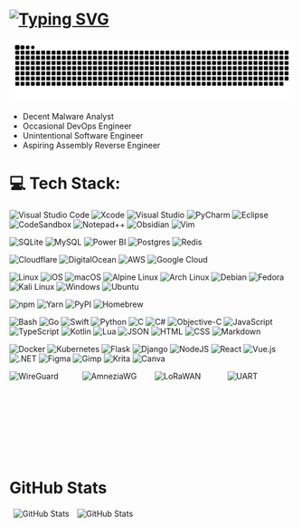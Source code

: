 


# [![Typing SVG](https://readme-typing-svg.demolab.com?font=Fira+Code&pause=1000&color=F70000&repeat=false&random=false&width=435&lines=---Building+.+.+.;---Deploying+.+.+.;---Hello%2C+My+name+is+Noxcis)](https://git.io/typing-svg)
<picture>
  <source
    media="(prefers-color-scheme: dark)"
    srcset="https://raw.githubusercontent.com/leaked/leaked/output/snake-dark.svg"
  />
  <source
    media="(prefers-color-scheme: light)"
    srcset="https://raw.githubusercontent.com/leaked/leaked/output/snake-light.svg"
  />
  <img
    alt="snake animation"
    src="https://raw.githubusercontent.com/leaked/leaked/output/snake-light.svg"
  />
</picture>

 - Decent Malware Analyst
 - Occasional DevOps Engineer
 - Unintentional Software Engineer
 - Aspiring Assembly Reverse Engineer




# 💻 Tech Stack:
![Visual Studio Code](https://custom-icon-badges.demolab.com/badge/Visual%20Studio%20Code-0078d7.svg?logo=vsc&logoColor=white) ![Xcode](https://img.shields.io/badge/Xcode-007ACC?logo=Xcode&logoColor=white)
![Visual Studio](https://custom-icon-badges.demolab.com/badge/Visual%20Studio-5C2D91.svg?&logo=visual-studio&logoColor=white) ![PyCharm](https://img.shields.io/badge/PyCharm-000?logo=pycharm&logoColor=fff) ![Eclipse](https://img.shields.io/badge/Eclipse-FE7A16.svg?logo=Eclipse&logoColor=white) ![CodeSandbox](https://img.shields.io/badge/CodeSandbox-151515?logo=codesandbox&logoColor=fff) ![Notepad++](https://img.shields.io/badge/Notepad++-90E59A.svg?&logo=notepad%2b%2b&logoColor=black) ![Obsidian](https://img.shields.io/badge/Obsidian-%23483699.svg?&logo=obsidian&logoColor=white) ![Vim](https://img.shields.io/badge/Vim-%2311AB00.svg?logo=vim&logoColor=white)

![SQLite](https://img.shields.io/badge/SQLite-%2307405e.svg?logo=sqlite&logoColor=white) ![MySQL](https://img.shields.io/badge/MySQL-4479A1?logo=mysql&logoColor=fff) ![Power BI](https://custom-icon-badges.demolab.com/badge/Power%20BI-F1C912?logo=power-bi&logoColor=fff) ![Postgres](https://img.shields.io/badge/Postgres-%23316192.svg?logo=postgresql&logoColor=white) ![Redis](https://img.shields.io/badge/Redis-%23DD0031.svg?logo=redis&logoColor=white)
 
 ![Cloudflare](https://img.shields.io/badge/Cloudflare-F38020?logo=Cloudflare&logoColor=white) ![DigitalOcean](https://img.shields.io/badge/DigitalOcean-%230167ff.svg?logo=digitalOcean&logoColor=white)
![AWS](https://img.shields.io/badge/AWS-%23FF9900.svg?logo=amazon-web-services&logoColor=white) ![Google Cloud](https://img.shields.io/badge/Google%20Cloud-%234285F4.svg?logo=google-cloud&logoColor=white)

 ![Linux](https://img.shields.io/badge/Linux-FCC624?logo=linux&logoColor=black) ![iOS](https://img.shields.io/badge/iOS-000000?&logo=apple&logoColor=white) ![macOS](https://img.shields.io/badge/macOS-000000?logo=apple&logoColor=F0F0F0) ![Alpine Linux](https://img.shields.io/badge/Alpine%20Linux-0D597F?logo=alpinelinux&logoColor=fff) ![Arch Linux](https://img.shields.io/badge/Arch%20Linux-1793D1?logo=arch-linux&logoColor=fff) ![Debian](https://img.shields.io/badge/Debian-A81D33?logo=debian&logoColor=fff) ![Fedora](https://img.shields.io/badge/Fedora-51A2DA?logo=fedora&logoColor=fff) ![Kali Linux](https://img.shields.io/badge/Kali%20Linux-557C94?logo=kalilinux&logoColor=fff) ![Windows](https://custom-icon-badges.demolab.com/badge/Windows-0078D6?logo=windows11&logoColor=white) ![Ubuntu](https://img.shields.io/badge/Ubuntu-E95420?logo=ubuntu&logoColor=white)

![npm](https://img.shields.io/badge/npm-CB3837?logo=npm&logoColor=fff) ![Yarn](https://img.shields.io/badge/Yarn-2C8EBB?logo=yarn&logoColor=fff) ![PyPI](https://img.shields.io/badge/PyPI-3775A9?logo=pypi&logoColor=fff) ![Homebrew](https://img.shields.io/badge/Homebrew-FBB040?logo=homebrew&logoColor=fff)


 ![Bash](https://img.shields.io/badge/Bash-4EAA25?logo=gnubash&logoColor=fff) ![Go](https://img.shields.io/badge/Go-%2300ADD8.svg?&logo=go&logoColor=white) ![Swift](https://img.shields.io/badge/Swift-F54A2A?logo=swift&logoColor=white) ![Python](https://img.shields.io/badge/Python-3776AB?logo=python&logoColor=fff) ![C](https://img.shields.io/badge/C-00599C?logo=c&logoColor=white) ![C#](https://custom-icon-badges.demolab.com/badge/C%23-%23239120.svg?logo=cshrp&logoColor=white)
![Objective-C](https://img.shields.io/badge/Objective--C-%233A95E3.svg?&logo=apple&logoColor=white) ![JavaScript](https://img.shields.io/badge/JavaScript-F7DF1E?logo=javascript&logoColor=000) ![TypeScript](https://img.shields.io/badge/TypeScript-3178C6?logo=typescript&logoColor=fff) ![Kotlin](https://img.shields.io/badge/Kotlin-%237F52FF.svg?logo=kotlin&logoColor=white) ![Lua](https://img.shields.io/badge/Lua-%232C2D72.svg?logo=lua&logoColor=white) ![JSON](https://img.shields.io/badge/JSON-000?logo=json&logoColor=fff) ![HTML](https://img.shields.io/badge/HTML-%23E34F26.svg?logo=html5&logoColor=white) ![CSS](https://img.shields.io/badge/CSS-1572B6?logo=css3&logoColor=fff) ![Markdown](https://img.shields.io/badge/Markdown-%23000000.svg?logo=markdown&logoColor=white)




   ![Docker](https://img.shields.io/badge/Docker-2496ED?logo=docker&logoColor=fff) ![Kubernetes](https://img.shields.io/badge/Kubernetes-326CE5?logo=kubernetes&logoColor=fff) ![Flask](https://img.shields.io/badge/Flask-000?logo=flask&logoColor=fff) ![Django](https://img.shields.io/badge/Django-%23092E20.svg?logo=django&logoColor=white)
![NodeJS](https://img.shields.io/badge/Node.js-6DA55F?logo=node.js&logoColor=white) ![React](https://img.shields.io/badge/React-%2320232a.svg?logo=react&logoColor=%2361DAFB) ![Vue.js](https://img.shields.io/badge/Vue.js-4FC08D?logo=vuedotjs&logoColor=fff)
![.NET](https://img.shields.io/badge/.NET-512BD4?logo=dotnet&logoColor=fff)
 ![Figma](https://img.shields.io/badge/Figma-F24E1E?logo=figma&logoColor=white) ![Gimp](https://img.shields.io/badge/Gimp-5C5543?logo=gimp&logoColor=white) ![Krita](https://img.shields.io/badge/Krita-203759?logo=krita&logoColor=EEF37B) ![Canva](https://img.shields.io/badge/Canva-%2300C4CC.svg?&logo=Canva&logoColor=white)
 




<div style="display: flex; gap: 10px; justify-content: center; align-items: center;">
  <img src="https://www.wireguard.com/img/icons/og-logo.png?a=obiDa7ee" alt="WireGuard" style="width: 150px; height: 150px; object-fit: contain;">
  <img src="https://docs.amnezia.org/assets/images/OG-5762ed4c3397cbaffc545cb422e052b1.png" alt="AmneziaWG" style="width: 150px; height: 150px; object-fit: contain;">
  <img src="https://elbosquedesilicio.es/wp-content/uploads/2020/05/loralogo.png" alt="LoRaWAN" style="width: 150px; height: 150px; object-fit: contain;">
  <img src="https://www.electronicwings.com/storage/PlatformSection/TopicContent/305/icon/Thu-08-17-14-56-33.UART.png" alt="UART" style="width: 150px; height: 150px; object-fit: contain;">
</div>


# GitHub Stats
<table align="center" border="0" cellpadding="0" cellspacing="0">
  <thead>
    <tr>
      <td>
        <img
          src="https://github-readme-stats.vercel.app/api?username=NOXCIS&show_icons=true&locale=en&theme=tokyonight&count_private=true"
          alt="GitHub Stats"
        />
      </td>
      <td>
        <img
          src="https://streak-stats.demolab.com/?user=NOXCIS&theme=tokyonight"
          alt="GitHub Stats"
        />
      </td>
    </tr>
  </thead>
</table>

<!-- Proudly created with GPRM ( https://gprm.itsvg.in ) -->

